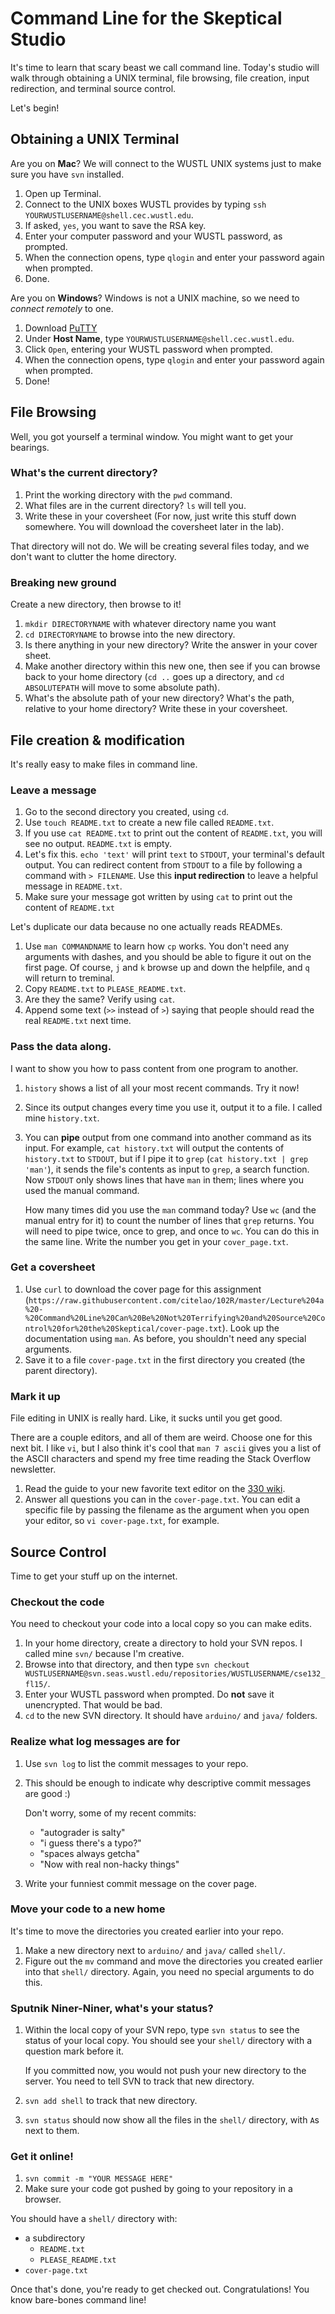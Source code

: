 # Command Line for the Skeptical Studio

It's time to learn that scary beast we call command line. Today's studio will walk through obtaining a UNIX terminal, file browsing, file creation, input redirection, and terminal source control.

Let's begin!

## Obtaining a UNIX Terminal

Are you on **Mac**? We will connect to the WUSTL UNIX systems just to make sure you have `svn` installed.

1. Open up Terminal.
2. Connect to the UNIX boxes WUSTL provides by typing `ssh YOURWUSTLUSERNAME@shell.cec.wustl.edu`.
3. If asked, `yes`, you want to save the RSA key.
4. Enter your computer password and your WUSTL password, as prompted.
5. When the connection opens, type `qlogin` and enter your password again when prompted.
6. Done.

Are you on **Windows**? Windows is not a UNIX machine, so we need to *connect remotely* to one.

1. Download [PuTTY](http://www.chiark.greenend.org.uk/~sgtatham/putty/download.html)
2. Under **Host Name**, type `YOURWUSTLUSERNAME@shell.cec.wustl.edu`.
3. Click `Open`, entering your WUSTL password when prompted.
4. When the connection opens, type `qlogin` and enter your password again when prompted.
5. Done!

## File Browsing

Well, you got yourself a terminal window. You might want to get your bearings.

### What's the current directory?

1. Print the working directory with the `pwd` command.
2. What files are in the current directory? `ls` will tell you.
2. Write these in your coversheet (For now, just write this stuff down somewhere. You will download the coversheet later in the lab).

That directory will not do. We will be creating several files today, and we don't want to clutter the home directory.

### Breaking new ground

Create a new directory, then browse to it!

1. `mkdir DIRECTORYNAME` with whatever directory name you want
2. `cd DIRECTORYNAME` to browse into the new directory.
3. Is there anything in your new directory? Write the answer in your cover sheet.
4. Make another directory within this new one, then see if you can browse back to your home directory (`cd ..` goes up a directory, and `cd ABSOLUTEPATH` will move to some absolute path).
5. What's the absolute path of your new directory? What's the path, relative to your home directory? Write these in your coversheet.

## File creation & modification

It's really easy to make files in command line.

### Leave a message

1. Go to the second directory you created, using `cd`.
2. Use `touch README.txt` to create a new file called `README.txt`.
3. If you use `cat README.txt` to print out the content of `README.txt`, you will see no output. `README.txt` is empty.
4. Let's fix this. `echo 'text'` will print `text` to `STDOUT`, your terminal's  default output. You can redirect content from `STDOUT` to a file by following a command with `> FILENAME`. Use this **input redirection** to leave a helpful message in `README.txt`.
5. Make sure your message got written by using `cat` to print out the content of `README.txt`

Let's duplicate our data because no one actually reads READMEs.

1. Use `man COMMANDNAME` to learn how `cp` works. You don't need any arguments with dashes, and you should be able to figure it out on the first page. Of course, `j` and `k` browse up and down the helpfile, and `q` will return to treminal.
2. Copy `README.txt` to `PLEASE_README.txt`.
3. Are they the same? Verify using `cat`.
4. Append some text (`>>` instead of `>`) saying that people should read the real `README.txt` next time.

### Pass the data along.

I want to show you how to pass content from one program to another.

1. `history` shows a list of all your most recent commands. Try it now!
2. Since its output changes every time you use it, output it to a file. I called mine `history.txt`.
3. You can **pipe** output from one command into another command as its input. For example, `cat history.txt` will output the contents of `history.txt` to `STDOUT`, but if I pipe it to `grep` (`cat history.txt | grep 'man'`), it sends the file's contents as input to `grep`, a search function. Now `STDOUT` only shows lines that have `man` in them; lines where you used the manual command.

	How many times did you use the `man` command today? Use `wc` (and the manual entry for it) to count the number of lines that `grep` returns. You will need to pipe twice, once to grep, and once to `wc`. You can do this in the same line. Write the number you get in your `cover_page.txt`.

### Get a coversheet

1. Use `curl` to download the cover page for this assignment (`https://raw.githubusercontent.com/citelao/102R/master/Lecture%204a%20-%20Command%20Line%20Can%20Be%20Not%20Terrifying%20and%20Source%20Control%20for%20the%20Skeptical/cover-page.txt`). Look up the documentation using `man`. As before, you shouldn't need any special arguments.
2. Save it to a file `cover-page.txt` in the first directory you created (the parent directory).

### Mark it up

File editing in UNIX is really hard. Like, it sucks until you get good.

There are a couple editors, and all of them are weird. Choose one for this next bit. I like `vi`, but I also think it's cool that `man 7 ascii` gives you a list of the ASCII characters and spend my free time reading the Stack Overflow newsletter.

1. Read the guide to your new favorite text editor on the [330 wiki](http://classes.engineering.wustl.edu/cse330/index.php/Linux#File_Editors).
2. Answer all questions you can in the `cover-page.txt`. You can edit a specific file by passing the filename as the argument when you open your editor, so `vi cover-page.txt`, for example.

## Source Control

Time to get your stuff up on the internet.

### Checkout the code

You need to checkout your code into a local copy so you can make edits.

1. In your home directory, create a directory to hold your SVN repos. I called mine `svn/` because I'm creative.
2. Browse into that directory, and then type `svn checkout WUSTLUSERNAME@svn.seas.wustl.edu/repositories/WUSTLUSERNAME/cse132_fl15/`.
3. Enter your WUSTL password when prompted. Do **not** save it unencrypted. That would be bad.
4. `cd` to the new SVN directory. It should have `arduino/` and `java/` folders.

### Realize what log messages are for

1. Use `svn log` to list the commit messages to your repo.
2. This should be enough to indicate why descriptive commit messages are good :)
	
	Don't worry, some of my recent commits: 
	
	- "autograder is salty"
	- "i guess there's a typo?"
	- "spaces always getcha"
	- "Now with real non-hacky things"
3. Write your funniest commit message on the cover page.

### Move your code to a new home

It's time to move the directories you created earlier into your repo.

1. Make a new directory next to `arduino/` and `java/` called `shell/`.
2. Figure out the `mv` command and move the directories you created earlier into that `shell/` directory. Again, you need no special arguments to do this.

### Sputnik Niner-Niner, what's your status?

1. Within the local copy of your SVN repo, type `svn status` to see the status of your local copy. You should see your `shell/` directory with a question mark before it. 

	If you committed now, you would not push your new directory to the server. You need to tell SVN to track that new directory.
2. `svn add shell` to track that new directory.
3. `svn status` should now show all the files in the `shell/` directory, with `A`s next to them.

### Get it online!

1. `svn commit -m "YOUR MESSAGE HERE"`
2. Make sure your code got pushed by going to your repository in a browser.

You should have a `shell/` directory with:

- a subdirectory
	- `README.txt`
	- `PLEASE_README.txt`
- `cover-page.txt`

Once that's done, you're ready to get checked out. Congratulations! You know bare-bones command line!

